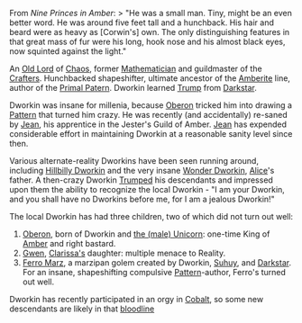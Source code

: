 From *Nine Princes in Amber*:
	> "He was a small man. Tiny, might be an even better word. He was around five feet tall and a hunchback. His hair and beard were as heavy as [Corwin's] own. The only distinguishing features in that great mass of fur were his long, hook nose and his almost black eyes, now squinted against the light."

An [Old Lord](OldLord) of [Chaos](CourtsOfChaos), former [Mathematician](ChaosGuilds#mathematicians) and guildmaster of the [Crafters](ChaosGuild#crafters). Hunchbacked shapeshifter, ultimate ancestor of the [Amberite](WhoIsWhereAmberites) line, author of the [Primal Patern](PrimalPattern). Dworkin learned [Trump](TrumpDeck) from [Darkstar](DarkStar).

Dworkin was insane for millenia, because [Oberon](OberonOfDworkin) tricked him into drawing a [Pattern](PrimalPattern) that turned him crazy. He was recently (and accidentally) re-saned by [Jean](JeanOfFlorimel), his apprentice in the Jester's Guild of Amber.  [Jean](JeanOfFlorimel) has expended considerable effort in maintaining Dworkin at a reasonable sanity level since then.

Various alternate-reality Dworkins have been seen running around, including [Hillbilly Dworkin](HillbillyDworkin) and the very insane [Wonder Dworkin](WonderDworkin), [Alice](AliceOfDworkin)'s father. A then-crazy Dworkin [Trumped](TrumpDeck) his descendants and impressed upon them the ability to recognize the local Dworkin - "I am your Dworkin, and you shall have no Dworkins before me, for I am a jealous Dworkin!"

The local Dworkin has had three children, two of which did not turn out well:
 1. [Oberon](OberonOfDworkin), born of Dworkin and [the (male) Unicorn](UnicornOfAmber): one-time King of [Amber](KolvirPromontory) and right bastard.
 1. [Gwen](GwenOfDworkin), [Clarissa's](ClarissaOfDarkover) daughter: multiple menace to Reality.
 1. [Ferro Marz](FerroOfDworkin), a marzipan golem created by Dworkin, [Suhuy](LogrusMasterSuhuy), and [Darkstar](DarkStar).  For an insane, shapeshifting compulsive [Pattern](PrimalPattern)-author, Ferro's turned out well.

Dworkin has recently participated in an orgy in [Cobalt](CobaltPromontory), so some new descendants are likely in that [bloodline](CobalteanRoyalFamily)
